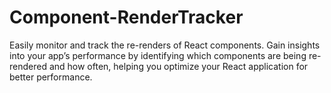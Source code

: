 # Component-RenderTracker
Easily monitor and track the re-renders of React components. Gain insights into your app’s performance by identifying which components are being re-rendered and how often, helping you optimize your React application for better performance.
